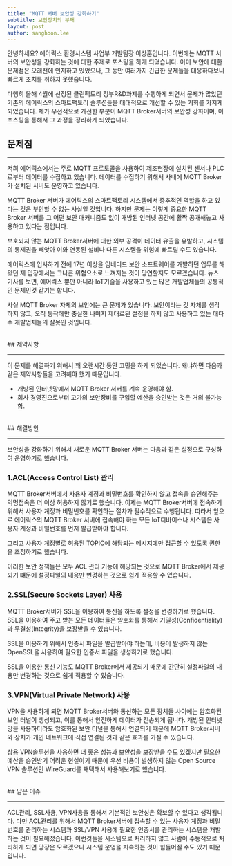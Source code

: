 ```yaml
---
title: "MQTT 서버 보안성 강화하기"
subtitle: 보안장치의 부재
layout: post
author: sanghoon.lee
---
```


안녕하세요? 에어릭스 환경시스템 사업부 개발팀장 이상훈입니다. 이번에는 MQTT 서버의 보안성을 강화하는 것에 대한 주제로 포스팅을 하게 되었습니다.
이미 보안에 대한 문제점은 오래전에 인지하고 있었으나, 그 동안 여러가지 긴급한 문제들을 대응하다보니 빠르게 조치를 취하지 못했습니다.

다행히 올해 4월에 선정된 클린팩토리 정부R&D과제를 수행하게 되면서 문제가 많았던 기존의 에어릭스의 스마트팩토리 솔루션들을 대대적으로 개선할 수
있는 기회를 가지게 되었습니다. 제가 우선적으로 개선한 부분이 MQTT Broker서버의 보안성 강화이며, 이 포스팅을 통해서 그 과정을 정리하게 되었습니다.

## 문제점

---

저희 에어릭스에서는 주로 MQTT 프로토콜을 사용하여 제조현장에 설치된 센서나 PLC로부터 데이터를 수집하고 있습니다. 데이터를 수집하기 위해서 
사내에 MQTT Broker가 설치된 서버도 운영하고 있습니다. 

MQTT Broker 서버가 에어릭스의 스마트팩토리 시스템에서 중추적인 역할을 하고 있다는 것은 부인할 수 없는 사실일 것입니다. 하지만 문제는 이렇게 
중요한 MQTT Broker 서버를 그 어떤 보안 매커니즘도 없이 개방된 인터넷 공간에 활짝 공개해놓고 사용하고 있다는 점입니다. 

보호되지 않는 MQTT Broker서버에 대한 외부 공격이 데이터 유출을 유발하고, 시스템의 통제권을 빼앗아 이와 연동된 설비나 다른 시스템을 위험에 빠트릴 수도 있습니다.  

에어릭스에 입사하기 전에 17년 이상을 임베디드 보안 소프트웨어를 개발하던 업무를 해왔던 제 입장에서는 크나큰 위험요소로 느껴지는 것이 당연할지도 모르겠습니다.
뉴스 기사를 보면, 에어릭스 뿐만 아니라 IoT기술을 사용하고 있는 많은 개발업체들의 공통적인 문제인것 같기는 합니다.

사실 MQTT Broker 자체의 보안에는 큰 문제가 있습니다. 보안이라는 것 자체를 생각하지 않고, 오직 동작에만 충실한 나머지 제대로된 설정을 하지 않고
사용하고 있는 대다수 개발업체들의 잘못인 것입니다. 

<br>
## 제약사항 

---

이 문제를 해결하기 위해서 꽤 오랜시간 동안 고민을 하게 되었습니다. 왜냐하면 다음과 같은 제약사항들을 고려해야 했기 때문입니다.

* 개방된 인터넷망에서 MQTT Broker 서버를 계속 운영해야 함.
* 회사 경영진으로부터 고가의 보안장비를 구입할 예산을 승인받는 것은 거의 불가능함.

<br>
## 해결방안

---

보안성을 강화하기 위해서 새로운 MQTT Broker 서버는 다음과 같은 설정으로 구성하여 운영하기로 했습니다.

### 1.ACL(Access Control List) 관리

MQTT Broker서버에서 사용자 계정과 비밀번호를 확인하지 않고 접속을 승인해주는 익명접속은 더 이상 허용하지 않기로 했습니다. 
이제는 MQTT Broker서버에 접속하기 위해서 사용자 계정과 비밀번호를 확인하는 절차가 필수적으로 수행됩니다.
따라서 앞으로 에어릭스의 MQTT Broker 서버에 접속해야 하는 모든 IoT디바이스나 시스템은 사용자 계정과 비밀번호를 먼저 발급받아야 합니다.

그리고 사용자 계정별로 허용된 TOPIC에 해당되는 메시지에만 접근할 수 있도록 권한을 조정하기로 했습니다.

이러한 보안 정책들은 모두 ACL 관리 기능에 해당되는 것으로 MQTT Broker에서 제공되기 떄문에 설정파일의 내용만 변경하는 것으로 쉽게 적용할 수 있습니다. 

### 2.SSL(Secure Sockets Layer) 사용

MQTT Broker서버가 SSL을 이용하여 통신을 하도록 설정을 변경하기로 했습니다. SSL을 이용하여 주고 받는 모든 데이터들은
암호화를 통해서 기밀성(Confidentiality)과 무결성(Integrity)을 보장받을 수 있습니다.

SSL을 이용하기 위해서 인증서 파일을 발급받아야 하는데, 비용이 발생하지 않는 OpenSSL을 사용하여 필요한 인증서 파일을 생성하기로 했습니다.

SSL을 이용한 통신 기능도 MQTT Broker에서 제공되기 때문에 간단히 설정파일의 내용만 변경하는 것으로 쉽게 적용할 수 있습니다. 

### 3.VPN(Virtual Private Network) 사용

VPN을 사용하게 되면 MQTT Broker서버와 통신하는 모든 장치들 사이에는 암호화된 보안 터널이 생성되고, 이를 통해서 안전하게 데이터가 전송되게 됩니다.
개방된 인터넷망을 사용하더라도 암호화된 보안 터널을 통해서 연결되기 때문에 MQTT Broker서버와 장치가 개인 네트워크에 직접 연결된 것과 같은 효과를 가질 수 있습니다.

상용 VPN솔루션을 사용하면 더 좋은 성능과 보안성을 보장받을 수도 있겠지만 필요한 예산을 승인받기 어려운 현실이기 때문에 우선 비용이 발생하지
않는 Open Source VPN 솔루션인 WireGuard를 채택해서 사용해보기로 했습니다. 

<br>
## 남은 이슈

---

ACL관리, SSL사용, VPN사용을 통해서 기본적인 보안성은 확보할 수 있다고 생각됩니다. 다만 ACL관리를 위해서 MQTT Broker서버에 접속할 수 있는 사용자
계정과 비밀번호를 관리하는 시스템과 SSL/VPN 사용에 필요한 인증서를 관리하는 시스템을 개발하는 것이 필요해졌습니다. 이런것들을 시스템으로 처리하지
않고 사람이 수동적으로 처리하게 되면 당장은 모르겠으나 시스템 운영을 지속하는 것이 힘들어질 수도 있기 때문입니다.
